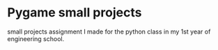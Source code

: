 # Pygame small projects

small projects assignment I made for the python class in my 1st year of engineering school.
